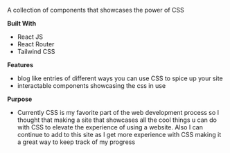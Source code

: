 A collection of components that showcases the power of CSS

**Built With**
- React JS
- React Router
- Tailwind CSS

**Features**
- blog like entries of different ways you can use CSS to spice up your site
- interactable components showcasing the css in use

**Purpose**
- Currently CSS is my favorite part of the web development process so I thought that making a site that showcases all the cool things u can do with CSS to elevate the experience of using a website. Also I can continue to add to this site as I get more experience with CSS making it a great way to keep track of my progress